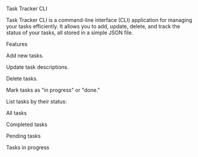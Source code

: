 Task Tracker CLI

Task Tracker CLI is a command-line interface (CLI) application for managing your tasks efficiently. It allows you to add, update, delete, and track the status of your tasks, all stored in a simple JSON file.

Features

Add new tasks.

Update task descriptions.

Delete tasks.

Mark tasks as "in progress" or "done."

List tasks by their status:

All tasks

Completed tasks

Pending tasks

Tasks in progress
